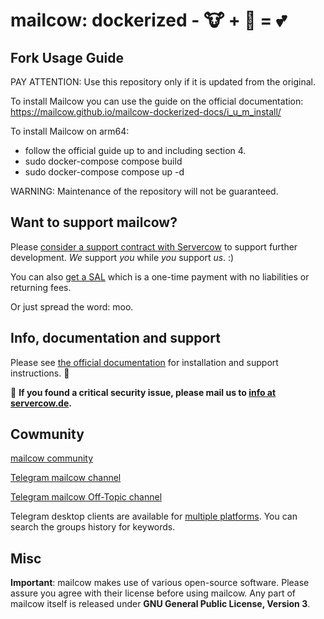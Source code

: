 # mailcow: dockerized - 🐮 + 🐋 = 💕

## Fork Usage Guide
PAY ATTENTION: Use this repository only if it is updated from the original.

To install Mailcow you can use the guide on the official documentation: https://mailcow.github.io/mailcow-dockerized-docs/i_u_m_install/

To install Mailcow on arm64:
* follow the official guide up to and including section 4.
* sudo docker-compose compose build
* sudo docker-compose compose up -d


WARNING: Maintenance of the repository will not be guaranteed. 

## Want to support mailcow?

Please [consider a support contract with Servercow](https://www.servercow.de/mailcow?lang=en#support) to support further development. _We_ support _you_ while _you_ support _us_. :)

You can also [get a SAL](https://www.servercow.de/mailcow?lang=en#sal) which is a one-time payment with no liabilities or returning fees.

Or just spread the word: moo.

## Info, documentation and support

Please see [the official documentation](https://mailcow.github.io/mailcow-dockerized-docs/) for installation and support instructions. 🐄

🐛 **If you found a critical security issue, please mail us to [info at servercow.de](mailto:info@servercow.de).**

## Cowmunity

[mailcow community](https://community.mailcow.email)

[Telegram mailcow channel](https://telegram.me/mailcow)

[Telegram mailcow Off-Topic channel](https://t.me/mailcowOfftopic)

Telegram desktop clients are available for [multiple platforms](https://desktop.telegram.org). You can search the groups history for keywords.

## Misc

**Important**: mailcow makes use of various open-source software. Please assure you agree with their license before using mailcow.
Any part of mailcow itself is released under **GNU General Public License, Version 3**.
